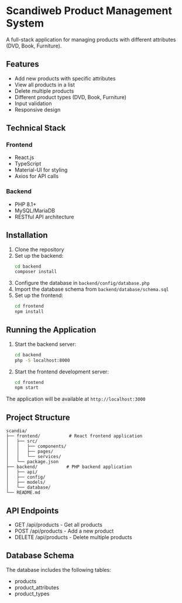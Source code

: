 # Scandiweb Product Management System

A full-stack application for managing products with different attributes (DVD, Book, Furniture).

## Features

- Add new products with specific attributes
- View all products in a list
- Delete multiple products
- Different product types (DVD, Book, Furniture)
- Input validation
- Responsive design

## Technical Stack

### Frontend

- React.js
- TypeScript
- Material-UI for styling
- Axios for API calls

### Backend

- PHP 8.1+
- MySQL/MariaDB
- RESTful API architecture

## Installation

1. Clone the repository
2. Set up the backend:
   ```bash
   cd backend
   composer install
   ```
3. Configure the database in `backend/config/database.php`
4. Import the database schema from `backend/database/schema.sql`
5. Set up the frontend:
   ```bash
   cd frontend
   npm install
   ```

## Running the Application

1. Start the backend server:

   ```bash
   cd backend
   php -S localhost:8000
   ```

2. Start the frontend development server:
   ```bash
   cd frontend
   npm start
   ```

The application will be available at `http://localhost:3000`

## Project Structure

```
scandia/
├── frontend/           # React frontend application
│   ├── src/
│   │   ├── components/
│   │   ├── pages/
│   │   └── services/
│   └── package.json
├── backend/           # PHP backend application
│   ├── api/
│   ├── config/
│   ├── models/
│   └── database/
└── README.md
```

## API Endpoints

- GET /api/products - Get all products
- POST /api/products - Add a new product
- DELETE /api/products - Delete multiple products

## Database Schema

The database includes the following tables:

- products
- product_attributes
- product_types
